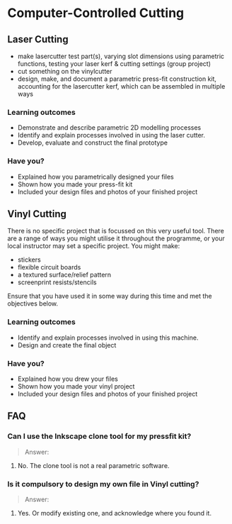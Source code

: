 # Computer-Controlled Cutting

## Laser Cutting

* make lasercutter test part(s), varying slot dimensions using parametric functions, testing your laser kerf & cutting settings (group project)
* cut something on the vinylcutter
* design, make, and document a parametric press-fit construction kit, accounting for the lasercutter kerf, which can be assembled in multiple ways

### Learning outcomes

* Demonstrate and describe parametric 2D modelling processes
* Identify and explain processes involved in using the laser cutter.
* Develop, evaluate and construct the final prototype

### Have you?

* Explained how you parametrically designed your files
* Shown how you made your press-fit kit
* Included your design files and photos of your finished project

## Vinyl Cutting

There is no specific project that is focussed on this very useful tool. 
There are a range of ways you might utilise it throughout the programme, or your local 
instructor may set a specific project. You might make:

* stickers
* flexible circuit boards
* a textured surface/relief pattern
* screenprint resists/stencils

Ensure that you have used it in some way during this time and met the objectives below.

### Learning outcomes

* Identify and explain processes involved in using this machine.
* Design and create the final object

### Have you?

* Explained how you drew your files
* Shown how you made your vinyl project
* Included your design files and photos of your finished project

## FAQ

### Can I use the Inkscape clone tool for my pressfit kit?
> Answer:
1. No. The clone tool is not a real parametric software.

### Is it compulsory to design my own file in Vinyl cutting?
> Answer:
1. Yes. Or modify existing one, and acknowledge where you found it.
